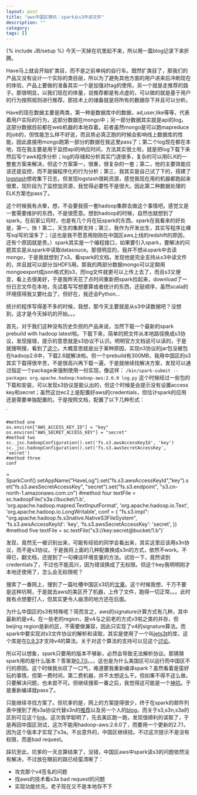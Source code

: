 ```yaml
---
layout: post
title: "aws中国区猜坑：spark从s3中读文件"
description: ""
category: 
tags: []
---
```

{% include JB/setup %}
今天一天掉在坑里起不来，所以用一篇blog记录下来折腾。

Have马上就会开始扩类目，而不是之前单纯的自行车。既然扩类目了，那我们的产品又没有设计一个实际的类目层，所以为了避免其他方面的用户进来后冲刷现在的体验，产品上要做的准备其实一个是加强对tag的使用，另一个就是走推荐的路子。那很明显，以我们现在的体量，说推荐都是有点虚的，可以做的就是基于用户的行为按照规则进行推荐。那技术上的储备就是将所有的数据存下并且可以分析。

Have的现在数据主要是两类，第一种是数据库中的数据，ad,user,like等等，代表着用户实际的行为，这部分数据在mongo中；另一部分数据其实就是api的log，这部分数据目前都在web机器的本地存着。前者虽然mongo是可以跑mapreduce的job的，但性能怎么样不好说，而且势必真正跑的时候会影响线上数据库的性能，因此直接用mongo跑第一部分的数据在我这里pass了；第二个log现在都在本地，现在我主要是用于监控api的响应时间，方法其实很土啦，就是把log下载下来然后写个awk程序分析；log的存储和分析其实门道很多，复杂的可以用ELK的一整套方案来解决，但这个方案第一，很重，很复杂的一套；第二，他的主要效能应该还是监控，而不是偏程序化的行为分析；第三，我其实是自己试了下的，搭建了[logstash](https://www.elastic.co/products/logstash)想收集下日志，但发现logstash很耗资源，感觉我现在用的机器都跑起来很累，现阶段为了监控加资源，我觉得必要性不是很大。因此第二种数据处理的ELK方案也pass了。

这个时候我有点晕，想，不会要我搭一套hadoop集群去做这个事情吧。感觉又是一套需要维护的东西，不是很愿意。想到hadoop的时候，自然也就想到了spark。在前家公司时，也是有几个月在玩spark的东西，spark在我看来的好处是，第一，快！第二，天生的集群支持；第三，我作为开发出生，其实写程序比裸写sql写的溜多了；（这也是我不愿意用刚刚在中国区aws上线的redshift的原因，还有个原因就是贵。）spark其实是一个编程接口，如果要引入spark，要解决的问题其实是从spark中读取datasouce。那很明显的，我并不想从spark中去读mongo，于是我就想到了s3。看spark的文档，发现他是完全支持从s3中读文件的，并且就可以部分当HDFS用。那我的两部分数据mongo可以定期用mongoexport成json格式到s3，而log文件就更可以上传上去了，而且s3又便宜，看上去很美好，于是我昨天花了点时间重新把spark捡起来，download了一份日志文件在本地，先试着写写想要算或者统计的东西，还挺顺序，虽然scala的环境搭得我又要吐血了，但好在，我还会Python...

统计的程序写得差不多的时候，我想，那今天主要就是从s3中读数据吧？没想到，这才是今天掉坑的开始。。。

首先，对于我们这种没有历史负担的产品来说，当然下载一个最新的spark prebuild with
hadoop
latest啦。下载下来，简单的把文件从本地路径换成s3协议，发现报错，提示的意思就是s3协议不认识。明明官方文档说可以读的，于是就搜啊搜，看到了[这个](http://stackoverflow.com/a/28033408/1072544)。大概意思就是出于某种原因，实现n3协议的jar包没被包在hadoop2.6中，下载2.6就解决啦。但一个prebuild有300MB，我用中国区的s3其实下载得很辛苦，不是很高兴再下载一遍，于是就继续找解决方案，发现可以通过指定一个package来强制使用一份实现，像这样：
`
/bin/spark-submit --packages org.apache.hadoop:hadoop-aws:2.6.0 log.py
`
这个时候经过一些包的下载和安装，可以发现s3协议是能认出的，但这个时候是会提示没有设置access
key和secret；虽然这台ec2上是配置好aws的credentials，但估计spark的应用还是需要单独配置的。于是按照文档，配置了以下几种形式：

`   

    #method one
    os.environ["AWS_ACCESS_KEY_ID"] = "key"
    os.environ["AWS_SECRET_ACCESS_KEY"] = "secret"
    #method two
    sc._jsc.hadoopConfiguration().set('fs.s3.awsAccessKeyId', 'key')
    sc._jsc.hadoopConfiguration().set('fs.s3.awsSecretAccessKey', 'secret')
    #method three   
    conf
= SparkConf().setAppName("HaveLog").set("fs.s3.awsAccessKeyId","key").set("fs.s3.awsSecretAccessKey",
"secret").set("fs.s3.endpoint", "s3.cn-north-1.amazonaws.com.cn")
    #method four
    textFile = sc.hadoopFile('s3a://bucket/1.b',
                                 'org.apache.hadoop.mapred.TextInputFormat',
                                 'org.apache.hadoop.io.Text',
                                 'org.apache.hadoop.io.LongWritable',
                                 conf = {
            "fs.s3.impl": "org.apache.hadoop.fs.s3native.NativeS3FileSystem",
            'fs.s3.awsAccessKeyId': 'key',
            'fs.s3.awsSecretAccessKey': 'secret',
        })
    #method five
    textFile = sc.textFile("s3://key:secret@bucket/1.b")`

发现，竟然无一被识别出来，可能有经验的同学会看出来，其实这里应该用s3n协议，而不是s3协议。于是我将上面的几种配置换成s3n的方式，依然不work。不得已，翻文档，还提到了一句裸设环境变量的方法。试验一下，竟然读到credentials了，不过也不能高兴，因为错误换成了无权限。但这个key我明明刚才本地还使用了，怎么会无权限呢？

搜索了一番网上，搜到了一篇吐槽中国区s3坑的[文章](http://www.jianshu.com/p/0d0fd39a40c9)。这个时候我想，千万不要是这种坑啊，于是就去aws的美区开了机器，上传了文件，跑得一切正常。。。此时我有点想要打人，但其实更令人崩溃的地方还在后面。

为什么中国区的s3有特殊呢？简而言之，aws的signature计算方式有几种，其中最新的是v4。在一些老的region，是v4与之前老的方式v3啦之类的并存，但beijing
region是新的区，不需要做兼容，因此只实现了v4的signature算法。而spark中要实现对s3文件协议的解析和读取，其实是使用了一个叫[jets3t](https://bitbucket.org/jmurty/jets3t/wiki/Home)的库，这个库是在[0.9.3](http://www.jets3t.org/RELEASE_NOTES.html)才支持v4的算法。关于对这个算法的支持可以见这个[讨论](https://bitbucket.org/jmurty/jets3t/issues/183/)。

所以可以想象，spark只要用的版本不够新，必然会导致无法解析协议。那猜猜spark用的是什么版本？答案是[0.7.0](https://github.com/apache/spark/blob/master/pom.xml#L149)。。。这也是为什么美国区可以运行而中国区不行的原因。这个时候我长叹了一口气，难道要我重新编译spark？虽然看着是蛮好玩的事情，但第一费时间，第二费机器，并不太想这么干。但如果不得不这么做，只要解决问题，也未尝不可。但继续搜索一番之后，我觉得这可能是一个[神坑](https://github.com/apache/spark/pull/9306)。于是重新编译就pass了。

只能继续寻找方案了。但坑爹的是，网上的方案提得很少，终于在spark的邮件列表中搜到了用s3a协议代替s3n的[推荐](https://mail-archives.apache.org/mod_mbox/spark-user/201503.mbox/%3C9E0825F6-5BD2-48B3-B396-A6A151445BCC@hortonworks.com%3E)以及另一个人的[blog](http://deploymentzone.com/2015/12/20/s3a-on-spark-on-aws-ec2/)。而关于s3,s3n,s3a的区别可见这个[link](https://wiki.apache.org/hadoop/AmazonS3)。这次我学聪明了，先去美区跑一跑，发现很顺利的读取了，于是再回中国区测试，这次不能用hadoop-aws:2.6.0了，而要用一个更新的2.7.1，因为这个版本才实现了s3a。不出意外的，中国区继续挂。不过这次提示不是没有权限，而是bad
request。

踩坑至此，坑爹的一天总算结束了，没错，中国区aws中spark读s3的问题依然没有解决，不过放在眼前的路已经蛮清晰了：
* 攻克那个v4签名的问题
* 找aws的技术看s3a bad request的问题
* 实现功能优先，老子现在又不是本地存不下





